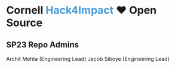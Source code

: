 # Cornell <span style="color: #489dd9">Hack4Impact</span> ❤️ Open Source

## SP23 Repo Admins
Archit Mehta (Engineering Lead)
Jacob Siboye (Engineering Lead)

